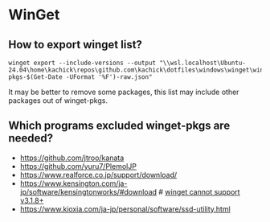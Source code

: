 # WinGet

## How to export winget list?

```pwsh
winget export --include-versions --output "\\wsl.localhost\Ubuntu-24.04\home\kachick\repos\github.com\kachick\dotfiles\windows\winget\winget-pkgs-$(Get-Date -UFormat '%F')-raw.json"
```

It may be better to remove some packages, this list may include other packages out of winget-pkgs.

## Which programs excluded winget-pkgs are needed?

- <https://github.com/jtroo/kanata>
- <https://github.com/yuru7/PlemolJP>
- <https://www.realforce.co.jp/support/download/>
- <https://www.kensington.com/ja-jp/software/kensingtonworks/#download> # [winget cannot support v3.1.8+](https://github.com/microsoft/winget-pkgs/pull/136817)
- <https://www.kioxia.com/ja-jp/personal/software/ssd-utility.html>
